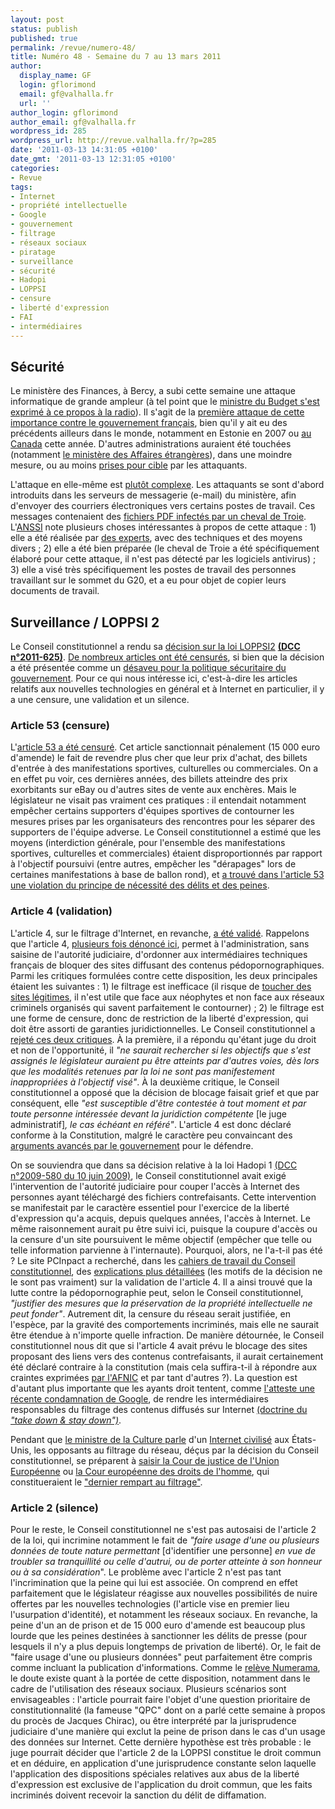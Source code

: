 ```yaml
---
layout: post
status: publish
published: true
permalink: /revue/numero-48/
title: Numéro 48 - Semaine du 7 au 13 mars 2011
author:
  display_name: GF
  login: gflorimond
  email: gf@valhalla.fr
  url: ''
author_login: gflorimond
author_email: gf@valhalla.fr
wordpress_id: 285
wordpress_url: http://revue.valhalla.fr/?p=285
date: '2011-03-13 14:31:05 +0100'
date_gmt: '2011-03-13 12:31:05 +0100'
categories:
- Revue
tags:
- Internet
- propriété intellectuelle
- Google
- gouvernement
- filtrage
- réseaux sociaux
- piratage
- surveillance
- sécurité
- Hadopi
- LOPPSI
- censure
- liberté d'expression
- FAI
- intermédiaires
---
```

<h2>Sécurité</h2>
<p>Le ministère des Finances, à Bercy, a subi cette semaine une attaque informatique de grande ampleur (à tel point que le <a href="http://www.pcinpact.com/actu/news/62318-bery-piratage-fax-g20-attaque.htm">ministre du Budget s'est exprimé à ce propos à la radio</a>). Il s'agit de la <a href="http://www.pcinpact.com/actu/news/62304-bercy-ordinateur-piratage-anssi-trojan.htm">première attaque de cette importance contre le gouvernement français</a>, bien qu'il y ait eu des précédents ailleurs dans le monde, notamment en Estonie en 2007 ou <a href="">au Canada</a> cette année. D'autres administrations auraient été touchées (notamment <a href="http://www.clubic.com/antivirus-securite-informatique/actualite-402886-bercy-orsay-elysee-victimes-pdf-verole.html">le ministère des Affaires étrangères</a>), dans une moindre mesure, ou au moins <a href="http://www.numerama.com/magazine/18222-bercy-victime-d-un-piratage-informatique-sans-precedent.html">prises pour cible</a> par les attaquants.</p>
<p>L'attaque en elle-même est <a href="http://www.lemondeinformatique.fr/actualites/lire-bercy-pirate--des-professionnels-determines-et-tres-organises-33085.html">plutôt complexe</a>. Les attaquants se sont d'abord introduits dans les serveurs de messagerie (e-mail) du ministère, afin d'envoyer des courriers électroniques vers certains postes de travail. Ces messages contenaient des <a href="http://www.zdnet.fr/actualites/attaque-informatique-de-bercy-le-cheval-de-troie-etait-loge-dans-un-pdf-39758813.htm">fichiers PDF infectés par un cheval de Troie</a>. L'<a href="http://www.ssi.gouv.fr/site_rubrique23.html">ANSSI</a> note plusieurs choses intéressantes à propos de cette attaque : 1) elle a été réalisée par <a href="http://www.silicon.fr/attaque-de-bercy-des-«-pro-»-selon-patrick-pailloux-anssi-47016.html">des experts</a>, avec des techniques et des moyens divers ; 2) elle a été bien préparée (le cheval de Troie a été spécifiquement élaboré pour cette attaque, il n'est pas détecté par les logiciels antivirus) ; 3) elle a visé très spécifiquement les postes de travail des personnes travaillant sur le sommet du G20, et a eu pour objet de copier leurs documents de travail.</p>
<h2>Surveillance / LOPPSI 2</h2>
<p>Le Conseil constitutionnel a rendu sa <a href="http://lemde.fr/en2g0H">décision sur la loi LOPPSI2</a> <b><a href="">(DCC n°2011-625)</a></b>. <a href="http://www.net-iris.fr/veille-juridique/actualite/26690/le-conseil-constitutionnel-censure-plusieurs-articles-du-projet-de-loi-loppsi-ii.php">De nombreux articles ont été censurés</a>, si bien que la décision a été présentée comme un <a href="http://lemde.fr/eAfaVU">désaveu pour la politique sécuritaire du gouvernement</a>. Pour ce qui nous intéresse ici, c'est-à-dire les articles relatifs aux nouvelles technologies en général et à Internet en particulier, il y a une censure, une validation et un silence.</p>
<h3>Article 53 (censure)</h3>
<p>L'<a href="http://www.pcinpact.com/actu/news/62411-revente-billet-internet-censure-loppsi.htm">article 53 a été censuré</a>. Cet article sanctionnait pénalement (15 000 euro d'amende) le fait de revendre plus cher que leur prix d'achat, des billets d'entrée à des manifestations sportives, culturelles ou commerciales. On a en effet pu voir, ces dernières années, des billets atteindre des prix exorbitants sur eBay ou d'autres sites de vente aux enchères. Mais le législateur ne visait pas vraiment ces pratiques : il entendait notamment empêcher certains supporters d'équipes sportives de contourner les mesures prises par les organisateurs des rencontres pour les séparer des supporters de l'équipe adverse. Le Conseil constitutionnel a estimé que les moyens (interdiction générale, pour l'ensemble des manifestations sportives, culturelles et commerciales) étaient disproportionnés par rapport à l'objectif poursuivi (entre autres, empêcher les "dérapages" lors de certaines manifestations à base de ballon rond), et <a href="http://www.numerama.com/magazine/18265-la-revente-de-billets-sur-internet-ne-sera-pas-punie-penalement.html">a trouvé dans l'article 53 une violation du principe de nécessité des délits et des peines</a>.</p>
<h3>Article 4 (validation)</h3>
<p>L'article 4, sur le filtrage d'Internet, en revanche, <a href="http://www.pcinpact.com/actu/news/62402-conseil-constitutionnel-loppsi-article-filtrage.htm">a été validé</a>. Rappelons que l'article 4, <a href="http://www.google.com/cse?cx=007528237610497066360%3Atooxybveeoo&ie=UTF-8&q=LOPPSI">plusieurs fois dénoncé ici</a>, permet à l'administration, sans saisine de l'autorité judiciaire, d'ordonner aux intermédiaires techniques français de bloquer des sites diffusant des contenus pédopornographiques. Parmi les critiques formulées contre cette disposition, les deux principales étaient les suivantes : 1) le filtrage est inefficace (il risque de <a href="http://pro.clubic.com/legislation-loi-internet/loppsi/actualite-403644-loppsi-2-censuree-filtrage-avalise.html">toucher des sites légitimes</a>, il n'est utile que face aux néophytes et non face aux réseaux criminels organisés qui savent parfaitement le contourner) ; 2) le filtrage est une forme de censure, donc de restriction de la liberté d'expression, qui doit être assorti de garanties juridictionnelles. Le Conseil constitutionnel a <a href="http://www.zdnet.fr/actualites/loppsi-2-le-filtrage-sans-juge-est-epargne-par-la-censure-du-conseil-constitutionnel-39758947.htm">rejeté ces deux critiques</a>. À la première, il a répondu qu'étant juge du droit et non de l'opportunité, il <i>"ne saurait rechercher si les objectifs que s'est assignés le législateur auraient pu être atteints par d'autres voies, dès lors que les modalités retenues par la loi ne sont pas manifestement inappropriées à l'objectif visé"</i>. À la deuxième critique, le Conseil constitutionnel a opposé que la décision de blocage faisait grief et que par conséquent, elle <i>"est susceptible d'être contestée à tout moment et par toute personne intéressée devant la juridiction compétente </i>[le juge administratif]<i>, le cas échéant en référé"</i>. L'article 4 est donc déclaré conforme à la Constitution, malgré le caractère peu convaincant des <a href="http://www.pcinpact.com/actu/news/62403-loppsi-blocage-juge-sites-pedopornographie.htm">arguments avancés par le gouvernement</a> pour le défendre.</p>
<p>On se souviendra que dans sa décision relative à la loi Hadopi 1 <a href="http://www.conseil-constitutionnel.fr/decision//2009/decisions-par-date/2009/2009-580-dc/decision-n-2009-580-dc-du-10-juin-2009.42666.html">(DCC n°2009-580 du 10 juin 2009)</a>, le Conseil constitutionnel avait exigé l'intervention de l'autorité judiciaire pour couper l'accès à Internet des personnes ayant téléchargé des fichiers contrefaisants. Cette intervention se manifestait par le caractère essentiel pour l'exercice de la liberté d'expression qu'a acquis, depuis quelques années, l'accès à Internet. Le même raisonnement aurait pu être suivi ici, puisque la coupure d'accès ou la censure d'un site poursuivent le même objectif (empêcher que telle ou telle information parvienne à l'internaute). Pourquoi, alors, ne l'a-t-il pas été ? Le site PCInpact a recherché, dans les <a href="http://www.pcinpact.com/actu/news/62405-loppsi-conseil-constitutionnel-boite-pandore.htm">cahiers de travail du Conseil constitutionnel</a>, des <a href="http://www.numerama.com/magazine/18262-loppsi-le-filtrage-sans-juge-valide-par-le-conseil-constitutionnel.html">explications plus détaillées</a> (les motifs de la décision ne le sont pas vraiment) sur la validation de l'article 4. Il a ainsi trouvé que la lutte contre la pédopornographie peut, selon le Conseil constitutionnel, <i>"justifier des mesures que la préservation de la propriété intellectuelle ne peut fonder"</i>. Autrement dit, la censure du réseau serait justifiée, en l'espèce, par la gravité des comportements incriminés, mais elle ne saurait être étendue à n'importe quelle infraction. De manière détournée, le Conseil constitutionnel nous dit que si l'article 4 avait prévu le blocage des sites proposant des liens vers des contenus contrefaisants, il aurait certainement été déclaré contraire à la constitution (mais cela suffira-t-il à répondre aux craintes exprimées <a href="http://www.zdnet.fr/actualites/loppsi-2-l-afnic-craint-une-extension-du-filtrage-a-d-autres-domaines-39758249.htm">par l'AFNIC</a> et par tant d'autres ?). La question est d'autant plus importante que les ayants droit tentent, comme <a href="http://www.pcinpact.com/actu/news/62364-google-image-filtrage-contrefacon-notice-and-stay-down.htm">l'atteste une récente condamnation de Google</a>, de rendre les intermédiaires responsables du filtrage des contenus diffusés sur Internet <a href="http://www.pcinpact.com/actu/news/62366-google-notice-take-stay-down.htm">(doctrine du <i>"take down & stay down")</i></a>.</p>
<p>Pendant que <a href="http://www.numerama.com/magazine/18266-frederic-mitterrand-veut-parler-d-internet-civilise-avec-les-geants-du-web.html">le ministre de la Culture parle</a> d'un <a href="http://www.zdnet.fr/actualites/frederic-mitterrand-attendu-aux-etats-unis-pour-discuter-piratage-et-internet-civilise-39758964.htm">Internet civilisé</a> aux États-Unis, les opposants au filtrage du réseau, déçus par la décision du Conseil constitutionnel, se préparent à <a href="http://pro.clubic.com/legislation-loi-internet/loppsi/actualite-403804-loppsi-2-syndicat-menace-saisir-justice.html">saisir la Cour de justice de l'Union Européenne</a> ou <a href="http://www.numerama.com/magazine/18264-loppsi-34la-france-glisse-un-peu-plus-dans-le-camp-des-pays-hostiles-a-l-internet-libre34.html">la Cour européenne des droits de l'homme</a>, qui constitueraient le <a href="http://www.zdnet.fr/actualites/loppsi-2-l-europe-comme-dernier-rempart-au-filtrage-39758966.htm">"dernier rempart au filtrage"</a>.</p>
<h3>Article 2 (silence)</h3>
<p>Pour le reste, le Conseil constitutionnel ne s'est pas autosaisi de l'article 2 de la loi, qui incrimine notamment le fait de <i>"faire usage d'une ou plusieurs données de toute nature permettant </i>[d'identifier une personne]<i> en vue de troubler sa tranquillité ou celle d'autrui, ou de porter atteinte à son honneur ou à sa considération</i>". Le problème avec l'article 2 n'est pas tant l'incrimination que la peine qui lui est associée. On comprend en effet parfaitement que le législateur réagisse aux nouvelles possibilités de nuire offertes par les nouvelles technologies (l'article vise en premier lieu l'usurpation d'identité), et notamment les réseaux sociaux. En revanche, la peine d'un an de prison et de 15 000 euro d'amende est beaucoup plus lourde que les peines destinées à sanctionner les délits de presse (pour lesquels il n'y a plus depuis longtemps de privation de liberté). Or, le fait de "faire usage d'une ou plusieurs données" peut parfaitement être compris comme incluant la publication d'informations. Comme le <a href="http://www.numerama.com/magazine/18263-loppsi-le-large-delit-d-usurpation-d-identite-devra-donner-lieu-a-qpc.html">relève Numerama</a>, le doute existe quant à la portée de cette disposition, notamment dans le cadre de l'utilisation des réseaux sociaux. Plusieurs scénarios sont envisageables : l'article pourrait faire l'objet d'une question prioritaire de constitutionnalité (la fameuse "QPC" dont on a parlé cette semaine à propos du procès de Jacques Chirac), ou être interprété par la jurisprudence judiciaire d'une manière qui exclut la peine de prison dans le cas d'un usage des données sur Internet. Cette dernière hypothèse est très probable : le juge pourrait décider que l'article 2 de la LOPPSI constitue le droit commun et en déduire, en application d'une jurisprudence constante selon laquelle l'application des dispositions spéciales relatives aux abus de la liberté d'expression est exclusive de l'application du droit commun, que les faits incriminés doivent recevoir la sanction du délit de diffamation.</p>
